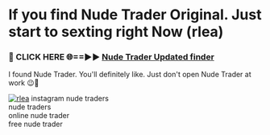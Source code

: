 # If you find Nude Trader Original. Just start to sexting right Now (rlea)

<h3>🔴 CLICK HERE 🌐==►► <a href="https://tinyurl.com/mtbk5fxa" rel="nofollow">Nude Trader Updated finder</a></h3>

I found Nude Trader. You'll definitely like. Just don't open Nude Trader at work 😉💬

[![rlea](https://i.imgur.com/Q8WKrnY.jpeg)](https://tinyurl.com/mtbk5fxa)
instagram nude traders<br>
nude traders<br>
online nude trader<br>
free nude trader